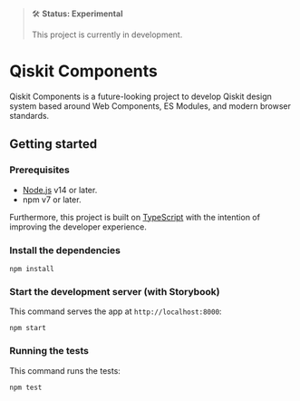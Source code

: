 > 🛠 **Status: Experimental**
>
> This project is currently in development.

# Qiskit Components

Qiskit Components is a future-looking project to develop Qiskit design system based around Web Components, ES Modules, and modern browser standards.

## Getting started

### Prerequisites

- [Node.js](https://nodejs.org) v14 or later.
- npm v7 or later.

Furthermore, this project is built on [TypeScript](https://www.typescriptlang.org) with the intention of improving the developer experience.

### Install the dependencies

    npm install

### Start the development server (with Storybook)

This command serves the app at `http://localhost:8000`:

    npm start

### Running the tests

This command runs the tests:

    npm test

